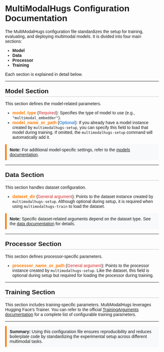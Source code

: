# MultiModalHugs Configuration Documentation

<style>
  body {
    font-family: Arial, sans-serif;
  }
  .section-header {
    font-size: 1.5em;
    font-weight: bold;
    margin-top: 20px;
    padding-bottom: 5px;
    border-bottom: 2px solid #ddd;
  }
  .argument {
    font-weight: bold;
    color: #ff7b00;
  }
  .optional {
    color: #0066cc;
  }
  .required {
    color: #d32f2f;
  }
  .note {
    background-color: #f8f9fa;
    border-left: 5px solid #ff7b00;
    padding: 10px;
    margin: 15px 0;
  }
</style>

The MultiModalHugs configuration file standardizes the setup for training, evaluating, and deploying multimodal models. It is divided into four main sections:

- **Model**
- **Data**
- **Processor**
- **Training**

Each section is explained in detail below.

---

<div class="section-header">Model Section</div>

This section defines the model-related parameters.

- <span class="argument">model_type</span> (<span class="required">Required</span>): Specifies the type of model to use (e.g., `"multimodal_embedder"`).
- <span class="argument">model_name_or_path</span> (<span class="optional">Optional</span>): If you already have a model instance created by `multimodalhugs-setup`, you can specify this field to load that model during training. If omitted, the `multimodalhugs-setup` command will automatically add it.

<div class="note">
  <b>Note:</b> For additional model-specific settings, refer to the <a href="docs/models/">models documentation</a>.
</div>

---

<div class="section-header">Data Section</div>

This section handles dataset configuration.

- <span class="argument">dataset_dir</span> (<span class="required">General argument</span>): Points to the dataset instance created by `multimodalhugs-setup`. Although optional during setup, it is required when using `multimodalhugs-train` to load the dataset.

<div class="note">
  <b>Note:</b> Specific dataset-related arguments depend on the dataset type. See the <a href="docs/data/">data documentation</a> for details.
</div>

---

<div class="section-header">Processor Section</div>

This section defines processor-specific parameters.

- <span class="argument">processor_name_or_path</span> (<span class="required">General argument</span>): Points to the processor instance created by `multimodalhugs-setup`. Like the dataset, this field is optional during setup but required for loading the processor during training.

---

<div class="section-header">Training Section</div>

This section includes training-specific parameters. MultiModalHugs leverages Hugging Face's Trainer. You can refer to the official <a href="https://huggingface.co/docs/transformers/v4.49.0/en/main_classes/trainer#transformers.TrainingArguments">TrainingArguments documentation</a> for a complete list of configurable training parameters.

---

<div class="note">
  <b>Summary:</b> Using this configuration file ensures reproducibility and reduces boilerplate code by standardizing the experimental setup across different multimodal tasks.
</div>
